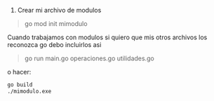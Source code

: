 1. Crear mi archivo de modulos

> go mod init mimodulo

Cuando trabajamos con modulos si quiero que mis otros archivos los reconozca go debo incluirlos asi

> go run main.go operaciones.go utilidades.go

o hacer:

```sh
go build
./mimodulo.exe
```